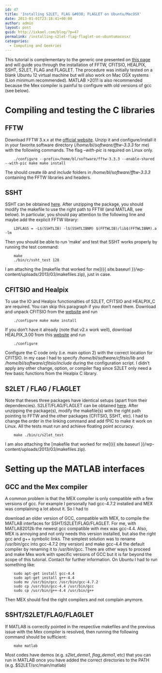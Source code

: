 ```yaml
---
id: 47
title: 'Installing S2LET, FLAG &#038; FLAGLET on Ubuntu/MacOSX'
date: 2013-01-01T23:18:41+00:00
author: admin
layout: post
guid: http://ixkael.com/blog/?p=47
permalink: /installing-s2let-flag-flaglet-on-ubuntumacosx/
categories:
  - Computing and Geekries
---
```

This tutorial is complementary to the generic one presented on [this page](http://ixkael.com/blog/) and will guide you through the installation of FFTW, CFITSIO, HEALPIX, SSHT, S2LET, FLAG and FLAGLET. The procedure was initially tested on a blank Ubuntu 12 virtual machine but will also work on Mac OSX systems (Lion minimum recommended). MATLAB >2011 is also recommended because the Mex compiler is painful to configure with old versions of gcc (see below).

<!--more-->

# Compiling and testing the C libraries

## FFTW

Download FFTW 3.x.x at the [official website](http://www.fftw.org/download.html). Unzip it and configure/install it in your favorite software directory (_/home/bl/software/fftw-3.3.3_ for me) with the following commands. The flag _–with-pic_ is required on Linux only.

```
    ./configure --prefix=/home/bl/software/fftw-3.3.3 --enable-shared --with-pic make make install
```

The should create _lib_ and _include_ folders in _/home/bl/software/fftw-3.3.3_ containing the FFTW libraries and headers.

## SSHT

SSHT can be obtained [here](http://www.mrao.cam.ac.uk/~jdm57/download.html). After unzipping the package, you should modify the makefile to use the right path to FFTW (and MATLAB, see below). In particular, you should pay attention to the following line and maybe add the explicit FFTW library:

```
    LDFLAGS = -L$(SSHTLIB) -l$(SSHTLIBNM) $(FFTWLIB)/lib$(FFTWLIBNM).a -lm
```

Then you should be able to run ‘make’ and test that SSHT works properly by running the test command:

```
    make
    ./bin/c/ssht_test 128
```

I am attaching the [makefile that worked for me]({{ site.baseurl }}/wp-content/uploads/2013/03/makefiles.zip), just in case.

## CFITSIO and Healpix

To use the IO and Healpix functionalties of S2LET, CFITSIO and HEALPIX_C are required. You can skip this paragraph if you don’t need them. Download and unpack CFITSIO from the [website](http://heasarc.gsfc.nasa.gov/fitsio/) and run

```
    ./configure make make install
```

If you don’t have it already (note that v2.x work well), download HEALPIX_3.00 from this [website](http://sourceforge.net/projects/healpix/) and run

```
    ./configure
```

Configure the C code only (i.e. main option 2) with the correct location for CFITSIO. In my case I had to specify _/home/bl/software/cfitsio/lib_ and _/home/bl/software/cfitsio/include_ during the configuration script. I didn’t apply any other change, option, or compiler flag since S2LET only need a few basic functions from the Healpix C library.

## S2LET / FLAG / FLAGLET

Note that theses three packages have identical setups (apart from their dependencies). S2LET/FLAG/FLAGLET can be obtained [here](http://www.mrao.cam.ac.uk/~jdm57/download.html). After unzipping the package(s), modify the makefile(s) with the right path pointing to FFTW and the other packages (CFITSIO, SSHT, etc). I had to change the order in the linking command and add fPIC to make it work on Linux. All the tests must run and achieve floating point accuracy.

```
    make ./bin/c/s2let_test
```

I am also attaching the [makefile that worked for me]({{ site.baseurl }}/wp-content/uploads/2013/03/makefiles.zip).

# Setting up the MATLAB interfaces

## GCC and the Mex compiler

A common problem is that the MEX compiler is only compatible with a few versions of gcc. For example I personally had gcc-4.7.2 installed and MEX was complaining a lot about it. So I had to

download an older version of GCC, compatible with MEX, to compile the MATLAB interfaces for SSHT/S2LET/FLAG/FLAGLET. For me, with MATLAB2012b the newest gcc compatible with mex was gcc-4.4. Also, MEX is annoying and not only needs this version installed, but also the right gcc and g++ symbolic links. The simplest solution was to rename /usr/bin/gcc into gcc-4.7.2 (my version) and make gcc-4.4 the default compiler by renaming it to /usr/bin/gcc. There are other ways to proceed and make Mex work with specific versions of GCC but it is far beyond the scope of this tutorial. Contact for further information. On Ubuntu I had to run something like:

```
    sudo apt-get install gcc-4.4
    sudo apt-get install g++-4.4
    sudo mv /usr/bin/gcc /usr/bin/gcc-4.7.2
    sudo cp /usr/bin/gcc-4.4 /usr/bin/gcc
    sudo cp /usr/bin/g++-4.4 /usr/bin/g++
```

Then MEX should find the right compilers and not complain anymore.

## SSHT/S2LET/FLAG/FLAGLET

If MATLAB is correctly pointed in the respective makefiles and the previous issue with the Mex compiler is resolved, then running the following command should be sufficient:

```
    make matlab
```

Most codes have demos (e.g. _s2let_demo1_, _flag_demo1_, etc) that you can run in MATLAB once you have added the correct directories to the PATH (e.g. $S2LET/src/main/matlab)
